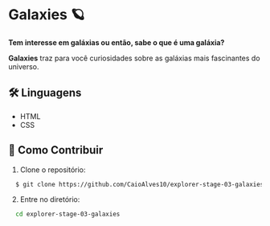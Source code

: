 # Galaxies 🪐

**Tem interesse em galáxias ou então, sabe o que é uma galáxia?**

**Galaxies** traz para você curiosidades sobre as galáxias mais fascinantes do universo.

## 🛠 Linguagens

- HTML
- CSS

## 🤝 Como Contribuir

1. Clone o repositório:
```bash
  $ git clone https://github.com/CaioAlves10/explorer-stage-03-galaxies.git
```

2. Entre no diretório:
```bash
  cd explorer-stage-03-galaxies
```
